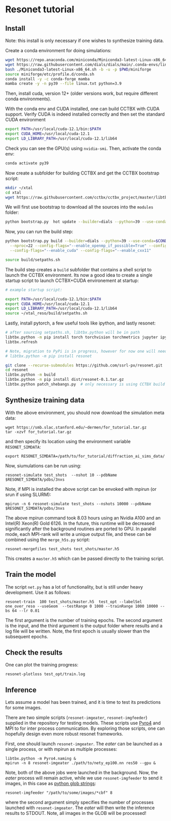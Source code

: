 # Resonet tutorial

## Install

Note: this install is only necessary if one wishes to synthesize training data.

Create a conda environment for doing simulations:

```bash
wget https://repo.anaconda.com/miniconda/Miniconda3-latest-Linux-x86_64.sh
wget https://raw.githubusercontent.com/dials/dials/main/.conda-envs/linux.txt
bash ./Miniconda3-latest-Linux-x86_64.sh -b -u -p $PWD/miniforge
source miniforge/etc/profile.d/conda.sh
conda install -y -c conda-forge mamba
mamba create -y -n py39 --file linux.txt python=3.9
```

Then, install cuda, version 12+ (older versions work, but require different conda environments).

With the conda env and CUDA installed, one can build CCTBX with CUDA support. Verify CUDA is indeed installed correctly and then set the standard CUDA environment
 
```bash
export PATH=/usr/local/cuda-12.1/bin:$PATH
export CUDA_HOME=/usr/local/cuda-12.1
export LD_LIBRARY_PATH=/usr/local/cuda-12.1/lib64
```

Check you can see the GPU(s) using ```nvidia-smi```. Then, activate the conda env:


```bash
conda activate py39
```

Now create a subfolder for building CCTBX and get the CCTBX bootstrap script:

```bash
mkdir ~/xtal
cd xtal
wget https://raw.githubusercontent.com/cctbx/cctbx_project/master/libtbx/auto_build/bootstrap.py
```

We will first use bootstrap to download all the sources into the `modules` folder:

```bash
python bootstrap.py  hot update --builder=dials --python=39 --use-conda=$CONDA_PREFIX
```

Now, you can run the build step:

```bash
python bootstrap.py build --builder=dials --python=39 --use-conda=$CONDA_PREFIX  \
  --nproc=22 --config-flags="--enable_openmp_if_possible=True" --config-flags="--use_environment_flags" \
  --config-flags="--enable_cuda" --config-flags="--enable_cxx11"

source build/setpaths.sh
```

The build step creates a `build` subfolder that contains a shell script to launch the CCTBX environment. Its now a good idea to create a single startup script to launch CCTBX+CUDA environement at startup:

```bash
# example startup script:

export PATH=/usr/local/cuda-12.1/bin:$PATH
export CUDA_HOME=/usr/local/cuda-12.1
export LD_LIBRARY_PATH=/usr/local/cuda-12.1/lib64
source ~/xtal_reso/build/setpaths.sh
```

Lastly, install pytorch, a few useful tools like ipython, and lastly resonet:

```bash
# after sourcing setpaths.sh, libtbx.python will be in path
libtbx.python -m pip install torch torchvision torchmetrics jupyter ipython
libtbx.refresh

# Note, migration to PyPi is in progress, however for now one will need to build manually
# libtbx.python -m pip install resonet

git clone --recurse-submodules https://github.com/ssrl-px/resonet.git
cd resonet
libtbx.python -m build
libtbx.python -m pip install dist/resonet-0.1.tar.gz
libtbx.python patch_shebangs.py  # only necessary is using CCTBX build for simulation functionality
```

## Synthesize training data
With the above environment, you should now download the simulation meta data:

```
wget https://smb.slac.stanford.edu/~dermen/for_tutorial.tar.gz
tar -xzvf for_tutorial.tar.gz
```

and then specify its location using the environment variable `RESONET_SIMDATA`:

```
export RESONET_SIMDATA=/path/to/for_tutorial/diffraction_ai_sims_data/
```

Now, siumulations can be run using:

```
resonet-simulate test_shots  --nshot 10 --pdbName $RESONET_SIMDATA/pdbs/3nxs
```

Note, if MPI is installed the above script can be envoked with mpirun (or srun if using SLURM):

```
mpirun -n 6 resonet-simulate test_shots --nshots 10000 --pdbName $RESONET_SIMDATA/pdbs/3nxs
```

The above mpirun command took 8.03 hours using an Nvidia A100 and an Intel(R) Xeon(R) Gold 6126. In the future, this runtime will be decreased significantly after the background routines are ported to GPU. In parallel mode, each MPI-rank will write a unique output file, and these can be combined using the `merge_h5s.py` script:

```
resonet-mergefiles test_shots test_shots/master.h5
```

This creates a `master.h5` which can be passed directly to the training script.


## Train the model
The script `net.py` has a lot of functionality, but is still under heavy development. Use it as follows:

```
resonet-train  100 test_shots/master.h5  test_opt --labelSel one_over_reso --useGeom  --testRange 0 1000 --trainRange 1000 10000 --bs 64 --lr 0.01
```

The first argument is the number of training epochs. The second argument is the input, and the third argument is the output folder where results and a log file will be written. Note, the first epoch is usually slower than the subsequent epochs.

## Check the results
One can plot the training progress:

```
resonet-plotloss test_opt/train.log
```

## Inference

Lets assume a model has been trained, and it is time to test its predictions for some images. 

There are two simple scripts (`resonet-imgeater`, `resonet-imgfeeder`) supplied in the repository for testing models. These scripts use [Pyro4](https://pyro4.readthedocs.io/en/stable/) and MPI to for inter process communication.  By exploring those scripts, one can hopefully design even more robust resonet frameworks. 

First, one should launch `resonet-imgeater`. The *eater* can be launched as a single process, or with mpirun as multiple processes:

```
libtbx.python -m Pyro4.naming &
mpirun -n 8 resonet-imgeater ./path/to/nety_ep100.nn res50 --gpu &
```

Note, both of the above jobs were launched in the background. Now, the *eater* process will remain active, while we use `resonet-imgfeeder` to send it images, in this case as [python glob strings](https://docs.python.org/3/library/glob.html):

```
resonet-imgfeeder "/path/to/some/images/*cbf" 8
```

where the second argument simply specifies the number of processes launched with `resonet-imgeater`. The *eater* will then write the inference results to STDOUT. Note, all images in the GLOB will be processed!


